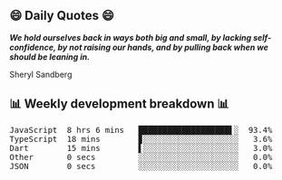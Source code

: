 ## 😄 Daily Quotes 😄

_**We hold ourselves back in ways both big and small, by lacking self-confidence, by not raising our hands, and by pulling back when we should be leaning in.**_

Sheryl Sandberg



## 📊 Weekly development breakdown 📊

<pre>JavaScript  8 hrs 6 mins   ███████████████████▌░  93.4%
TypeScript  18 mins        ▊░░░░░░░░░░░░░░░░░░░░   3.6%
Dart        15 mins        ▌░░░░░░░░░░░░░░░░░░░░   3.0%
Other       0 secs         ░░░░░░░░░░░░░░░░░░░░░   0.0%
JSON        0 secs         ░░░░░░░░░░░░░░░░░░░░░   0.0%</pre>